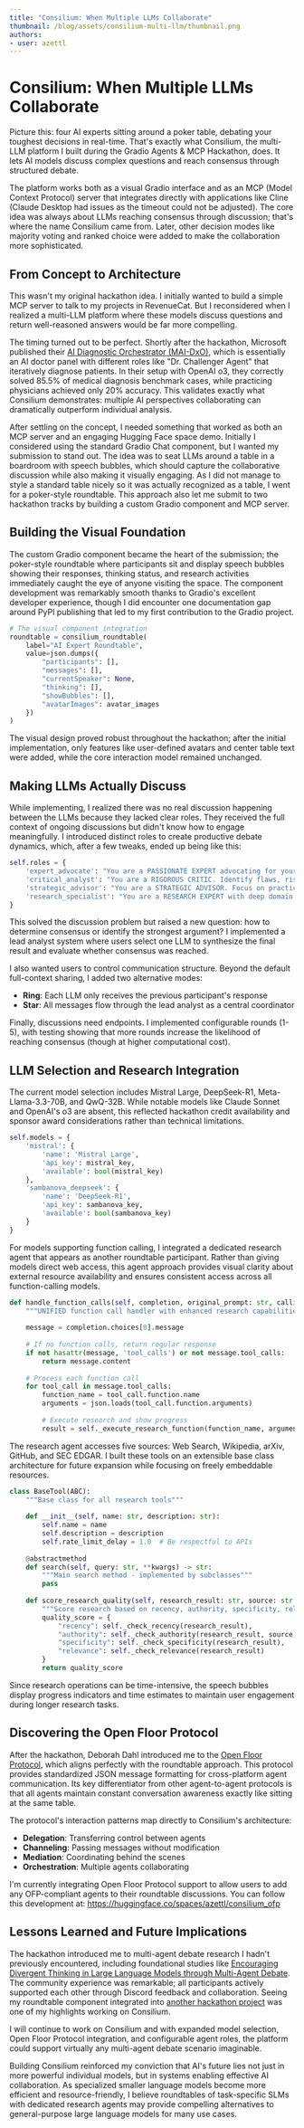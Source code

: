 ```yaml
---
title: "Consilium: When Multiple LLMs Collaborate" 
thumbnail: /blog/assets/consilium-multi-llm/thumbnail.png
authors:
- user: azettl
---
```


# Consilium: When Multiple LLMs Collaborate

Picture this: four AI experts sitting around a poker table, debating your toughest decisions in real-time. That's exactly what Consilium, the multi-LLM platform I built during the Gradio Agents & MCP Hackathon, does. It lets AI models discuss complex questions and reach consensus through structured debate.

The platform works both as a visual Gradio interface and as an MCP (Model Context Protocol) server that integrates directly with applications like Cline (Claude Desktop had issues as the timeout could not be adjusted). The core idea was always about LLMs reaching consensus through discussion; that's where the name Consilium came from. Later, other decision modes like majority voting and ranked choice were added to make the collaboration more sophisticated.

## From Concept to Architecture

This wasn't my original hackathon idea. I initially wanted to build a simple MCP server to talk to my projects in RevenueCat. But I reconsidered when I realized a multi-LLM platform where these models discuss questions and return well-reasoned answers would be far more compelling.

The timing turned out to be perfect. Shortly after the hackathon, Microsoft published their [AI Diagnostic Orchestrator (MAI-DxO)](https://microsoft.ai/new/the-path-to-medical-superintelligence/), which is essentially an AI doctor panel with different roles like "Dr. Challenger Agent" that iteratively diagnose patients. In their setup with OpenAI o3, they correctly solved 85.5% of medical diagnosis benchmark cases, while practicing physicians achieved only 20% accuracy. This validates exactly what Consilium demonstrates: multiple AI perspectives collaborating can dramatically outperform individual analysis.

After settling on the concept, I needed something that worked as both an MCP server and an engaging Hugging Face space demo. Initially I considered using the standard Gradio Chat component, but I wanted my submission to stand out. The idea was to seat LLMs around a table in a boardroom with speech bubbles, which should capture the collaborative discussion while also making it visually engaging. As I did not manage to style a standard table nicely so it was actually recognized as a table, I went for a poker-style roundtable. This approach also let me submit to two hackathon tracks by building a custom Gradio component and MCP server.

## Building the Visual Foundation

The custom Gradio component became the heart of the submission; the poker-style roundtable where participants sit and display speech bubbles showing their responses, thinking status, and research activities immediately caught the eye of anyone visiting the space. The component development was remarkably smooth thanks to Gradio's excellent developer experience, though I did encounter one documentation gap around PyPI publishing that led to my first contribution to the Gradio project.

```python
# The visual component integration
roundtable = consilium_roundtable(
    label="AI Expert Roundtable",
    value=json.dumps({
        "participants": [],
        "messages": [],
        "currentSpeaker": None,
        "thinking": [],
        "showBubbles": [],
        "avatarImages": avatar_images
    })
)
```

The visual design proved robust throughout the hackathon; after the initial implementation, only features like user-defined avatars and center table text were added, while the core interaction model remained unchanged.

## Making LLMs Actually Discuss

While implementing, I realized there was no real discussion happening between the LLMs because they lacked clear roles. They received the full context of ongoing discussions but didn't know how to engage meaningfully. I introduced distinct roles to create productive debate dynamics, which, after a few tweaks, ended up being like this:

```python
self.roles = {
    'expert_advocate': "You are a PASSIONATE EXPERT advocating for your specialized position. Present compelling evidence with conviction.",
    'critical_analyst': "You are a RIGOROUS CRITIC. Identify flaws, risks, and weaknesses in arguments with analytical precision.",
    'strategic_advisor': "You are a STRATEGIC ADVISOR. Focus on practical implementation, real-world constraints, and actionable insights.",
    'research_specialist': "You are a RESEARCH EXPERT with deep domain knowledge. Provide authoritative analysis and evidence-based insights."
}
```

This solved the discussion problem but raised a new question: how to determine consensus or identify the strongest argument? I implemented a lead analyst system where users select one LLM to synthesize the final result and evaluate whether consensus was reached.

I also wanted users to control communication structure. Beyond the default full-context sharing, I added two alternative modes:

* **Ring**: Each LLM only receives the previous participant's response  
* **Star**: All messages flow through the lead analyst as a central coordinator

Finally, discussions need endpoints. I implemented configurable rounds (1-5), with testing showing that more rounds increase the likelihood of reaching consensus (though at higher computational cost).

## LLM Selection and Research Integration

The current model selection includes Mistral Large, DeepSeek-R1, Meta-Llama-3.3-70B, and QwQ-32B. While notable models like Claude Sonnet and OpenAI's o3 are absent, this reflected hackathon credit availability and sponsor award considerations rather than technical limitations.

```python
self.models = {
    'mistral': {
        'name': 'Mistral Large',
        'api_key': mistral_key,
        'available': bool(mistral_key)
    },
    'sambanova_deepseek': {
        'name': 'DeepSeek-R1',
        'api_key': sambanova_key,
        'available': bool(sambanova_key)
    }
}
```

For models supporting function calling, I integrated a dedicated research agent that appears as another roundtable participant. Rather than giving models direct web access, this agent approach provides visual clarity about external resource availability and ensures consistent access across all function-calling models.

```python
def handle_function_calls(self, completion, original_prompt: str, calling_model: str) -> str:
    """UNIFIED function call handler with enhanced research capabilities"""
    
    message = completion.choices[0].message
    
    # If no function calls, return regular response
    if not hasattr(message, 'tool_calls') or not message.tool_calls:
        return message.content
    
    # Process each function call
    for tool_call in message.tool_calls:
        function_name = tool_call.function.name
        arguments = json.loads(tool_call.function.arguments)
        
        # Execute research and show progress
        result = self._execute_research_function(function_name, arguments, calling_model_name)
```

The research agent accesses five sources: Web Search, Wikipedia, arXiv, GitHub, and SEC EDGAR. I built these tools on an extensible base class architecture for future expansion while focusing on freely embeddable resources.

```python
class BaseTool(ABC):
    """Base class for all research tools"""
    
    def __init__(self, name: str, description: str):
        self.name = name
        self.description = description
        self.rate_limit_delay = 1.0  # Be respectful to APIs
    
    @abstractmethod
    def search(self, query: str, **kwargs) -> str:
        """Main search method - implemented by subclasses"""
        pass
    
    def score_research_quality(self, research_result: str, source: str = "web") -> Dict[str, float]:
        """Score research based on recency, authority, specificity, relevance"""
        quality_score = {
            "recency": self._check_recency(research_result),
            "authority": self._check_authority(research_result, source),
            "specificity": self._check_specificity(research_result),
            "relevance": self._check_relevance(research_result)
        }
        return quality_score
```

Since research operations can be time-intensive, the speech bubbles display progress indicators and time estimates to maintain user engagement during longer research tasks.

## Discovering the Open Floor Protocol

After the hackathon, Deborah Dahl introduced me to the [Open Floor Protocol](https://github.com/open-voice-interoperability/openfloor-docs), which aligns perfectly with the roundtable approach. This protocol provides standardized JSON message formatting for cross-platform agent communication. Its key differentiator from other agent-to-agent protocols is that all agents maintain constant conversation awareness exactly like sitting at the same table.

The protocol's interaction patterns map directly to Consilium's architecture:

* **Delegation**: Transferring control between agents  
* **Channeling**: Passing messages without modification  
* **Mediation**: Coordinating behind the scenes  
* **Orchestration**: Multiple agents collaborating

I'm currently integrating Open Floor Protocol support to allow users to add any OFP-compliant agents to their roundtable discussions. You can follow this development at: https://huggingface.co/spaces/azettl/consilium_ofp

## Lessons Learned and Future Implications

The hackathon introduced me to multi-agent debate research I hadn't previously encountered, including foundational studies like [Encouraging Divergent Thinking in Large Language Models through Multi-Agent Debate](https://arxiv.org/abs/2305.19118). The community experience was remarkable; all participants actively supported each other through Discord feedback and collaboration. Seeing my roundtable component integrated into [another hackathon project](https://huggingface.co/spaces/Agents-MCP-Hackathon/multi-agent-chat) was one of my highlights working on Consilium.

I will continue to work on Consilium and with expanded model selection, Open Floor Protocol integration, and configurable agent roles, the platform could support virtually any multi-agent debate scenario imaginable.

Building Consilium reinforced my conviction that AI's future lies not just in more powerful individual models, but in systems enabling effective AI collaboration. As specialized smaller language models become more efficient and resource-friendly, I believe roundtables of task-specific SLMs with dedicated research agents may provide compelling alternatives to general-purpose large language models for many use cases.